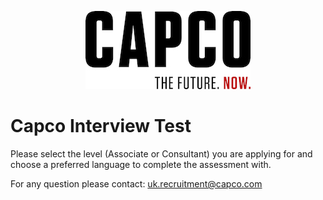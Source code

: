<p align="center">
<img src="logo.jpg">
</p>

# Capco Interview Test
Please select the level (Associate or Consultant) you are applying for and choose a preferred language to complete the assessment with.

For any question please contact: 
uk.recruitment@capco.com
